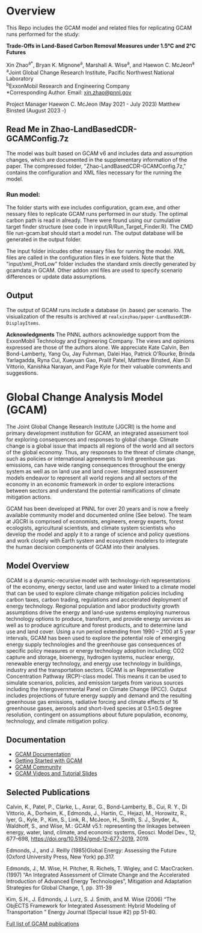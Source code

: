 # Overview

This Repo includes the GCAM model and related files for replicating GCAM runs performed for the study:  

**Trade-Offs in Land-Based Carbon Removal Measures under 1.5°C and 2°C Futures**

Xin Zhao<sup>a*</sup>, Bryan K. Mignone<sup>a</sup>, Marshall A. Wise<sup>a</sup>, and Haewon C. McJeon<sup>a</sup>  
<sup>a</sup>Joint Global Change Research Institute, Pacific Northwest National Laboratory  
<sup>b</sup>ExxonMobil Research and Engineering Company  
*Corresponding Author. Email: xin.zhao@pnnl.gov

Project Manager
Haewon C. McJeon 	(May 2021 - July 2023)
Matthew Binsted 	(August 2023 -)


## Read Me in Zhao-LandBasedCDR-GCAMConfig.7z
The model was built based on GCAM v6 and includes data and assumption changes, which are documented in the supplementary information of the paper. The compressed folder, "Zhao-LandBasedCDR-GCAMConfig.7z," contains the configuration and XML files necessary for the running the model.

### Run model:

The folder starts with exe includes configuration, gcam.exe, and other nessary files to replicate GCAM runs performed in our study. The optimal carbon path is read in already. There were found using our cumulative target finder structure (see code in input/R/Run_Target_Finder.R). The CMD file run-gcam.bat should start a model run. The output database will be generated in the output folder.

The input folder inlcudes other nessary files for running the model. XML files are called in the configuration files in exe folders. Note that the "input/xml_ProtLow" folder includes the standard xmls directly generated by gcamdata in GCAM. Other addon xml files are used to specify scenario differences or update data assumptions.

## Output
The output of GCAM runs include a database (in .basex) per scenario. The visiualization of the results is archived at `realxinzhao/paper-LandBasedCDR-DisplayItems`.


**Acknowledgments** 
The PNNL authors acknowledge support from the ExxonMobil Technology and Engineering Company. The views and opinions expressed are those of the authors alone. We appreciate Kate Calvin, Ben Bond-Lamberty, Yang Ou, Jay Fuhrman, Dalei Hao, Patrick O’Rourke, Brinda Yarlagadda, Ryna Cui, Xueyuan Gao, Pralit Patel, Matthew Binsted, Alan Di Vittorio, Kanishka Narayan, and Page Kyle for their valuable comments and suggestions.


# Global Change Analysis Model (GCAM)

The Joint Global Change Research Institute (JGCRI) is the home and
primary development institution for GCAM, an integrated assessment
tool for exploring consequences and responses to global
change. Climate change is a global issue that impacts all regions of
the world and all sectors of the global economy. Thus, any responses
to the threat of climate change, such as policies or international
agreements to limit greenhouse gas emissions, can have wide ranging
consequences throughout the energy system as well as on land use and
land cover. Integrated assessment models endeavor to represent all
world regions and all sectors of the economy in an economic framework
in order to explore interactions between sectors and understand the
potential ramifications of climate mitigation actions.

GCAM has been developed at PNNL for over 20 years and is now a freely
available community model and documented online (See below). The team
at JGCRI is comprised of economists, engineers, energy experts, forest
ecologists, agricultural scientists, and climate system scientists who
develop the model and apply it to a range of science and policy
questions and work closely with Earth system and ecosystem modelers to
integrate the human decision components of GCAM into their analyses.

## Model Overview

GCAM is a dynamic-recursive model with technology-rich representations
of the economy, energy sector, land use and water linked to a climate
model that can be used to explore climate change mitigation policies
including carbon taxes, carbon trading, regulations and accelerated
deployment of energy technology. Regional population and labor
productivity growth assumptions drive the energy and land-use systems
employing numerous technology options to produce, transform, and
provide energy services as well as to produce agriculture and forest
products, and to determine land use and land cover. Using a run period
extending from 1990 – 2100 at 5 year intervals, GCAM has been used to
explore the potential role of emerging energy supply technologies and
the greenhouse gas consequences of specific policy measures or energy
technology adoption including; CO2 capture and storage, bioenergy,
hydrogen systems, nuclear energy, renewable energy technology, and
energy use technology in buildings, industry and the transportation
sectors. GCAM is an Representative Concentration Pathway (RCP)-class
model. This means it can be used to simulate scenarios, policies, and
emission targets from various sources including the Intergovernmental
Panel on Climate Change (IPCC). Output includes projections of future
energy supply and demand and the resulting greenhouse gas emissions,
radiative forcing and climate effects of 16 greenhouse gases, aerosols
and short-lived species at 0.5×0.5 degree resolution, contingent on
assumptions about future population, economy, technology, and climate
mitigation policy.

## Documentation

* [GCAM Documentation](http://jgcri.github.io/gcam-doc/)
* [Getting Started with GCAM](http://jgcri.github.io/gcam-doc/user-guide.html)
* [GCAM Community](http://www.globalchange.umd.edu/models/gcam/gcam-community/)
* [GCAM Videos and Tutorial Slides](https://gcims.pnnl.gov/community)

## Selected Publications

Calvin, K., Patel, P., Clarke, L., Asrar, G., Bond-Lamberty, B., Cui, R. Y., Di Vittorio, A., Dorheim, K., Edmonds, J., Hartin, C., Hejazi, M., Horowitz, R., Iyer, G., Kyle, P., Kim, S., Link, R., McJeon, H., Smith, S. J., Snyder, A., Waldhoff, S., and Wise, M.: GCAM v5.1: representing the linkages between energy, water, land, climate, and economic systems, Geosci. Model Dev., 12, 677–698, https://doi.org/10.5194/gmd-12-677-2019, 2019.

Edmonds, J., and J. Reilly (1985)Global Energy: Assessing the Future (Oxford University Press, New York) pp.317.

Edmonds, J., M. Wise, H. Pitcher, R. Richels, T. Wigley, and C. MacCracken. (1997) “An Integrated Assessment of Climate Change and the Accelerated Introduction of Advanced Energy Technologies”, Mitigation and Adaptation Strategies for Global Change, 1, pp. 311-39

Kim, S.H., J. Edmonds, J. Lurz, S. J. Smith, and M. Wise (2006) “The ObjECTS Framework for Integrated Assessment: Hybrid Modeling of Transportation ” Energy Journal (Special Issue #2) pp 51-80.

[Full list of GCAM publications](http://jgcri.github.io/gcam-doc/references.html)
